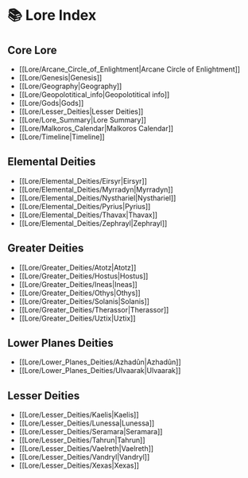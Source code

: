 # 📚 Lore Index

## Core Lore

- [[Lore/Arcane_Circle_of_Enlightment|Arcane Circle of Enlightment]]
- [[Lore/Genesis|Genesis]]
- [[Lore/Geography|Geography]]
- [[Lore/Geopolotitical_info|Geopolotitical info]]
- [[Lore/Gods|Gods]]
- [[Lore/Lesser_Deities|Lesser Deities]]
- [[Lore/Lore_Summary|Lore Summary]]
- [[Lore/Malkoros_Calendar|Malkoros Calendar]]
- [[Lore/Timeline|Timeline]]

## Elemental Deities
- [[Lore/Elemental_Deities/Eirsyr|Eirsyr]]
- [[Lore/Elemental_Deities/Myrradyn|Myrradyn]]
- [[Lore/Elemental_Deities/Nysthariel|Nysthariel]]
- [[Lore/Elemental_Deities/Pyrius|Pyrius]]
- [[Lore/Elemental_Deities/Thavax|Thavax]]
- [[Lore/Elemental_Deities/Zephrayl|Zephrayl]]

## Greater Deities
- [[Lore/Greater_Deities/Atotz|Atotz]]
- [[Lore/Greater_Deities/Hostus|Hostus]]
- [[Lore/Greater_Deities/Ineas|Ineas]]
- [[Lore/Greater_Deities/Othys|Othys]]
- [[Lore/Greater_Deities/Solanis|Solanis]]
- [[Lore/Greater_Deities/Therassor|Therassor]]
- [[Lore/Greater_Deities/Uztix|Uztix]]

## Lower Planes Deities
- [[Lore/Lower_Planes_Deities/Azhadûn|Azhadûn]]
- [[Lore/Lower_Planes_Deities/Ulvaarak|Ulvaarak]]

## Lesser Deities
- [[Lore/Lesser_Deities/Kaelis|Kaelis]]
- [[Lore/Lesser_Deities/Lunessa|Lunessa]]
- [[Lore/Lesser_Deities/Seramara|Seramara]]
- [[Lore/Lesser_Deities/Tahrun|Tahrun]]
- [[Lore/Lesser_Deities/Vaelreth|Vaelreth]]
- [[Lore/Lesser_Deities/Vandryl|Vandryl]]
- [[Lore/Lesser_Deities/Xexas|Xexas]]